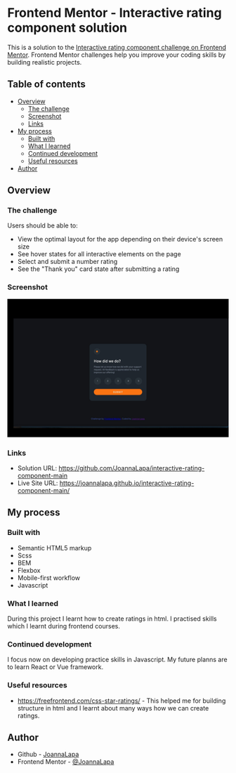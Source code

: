 # Frontend Mentor - Interactive rating component solution

This is a solution to the [Interactive rating component challenge on Frontend Mentor](https://www.frontendmentor.io/challenges/interactive-rating-component-koxpeBUmI). Frontend Mentor challenges help you improve your coding skills by building realistic projects. 

## Table of contents

- [Overview](#overview)
  - [The challenge](#the-challenge)
  - [Screenshot](#screenshot)
  - [Links](#links)
- [My process](#my-process)
  - [Built with](#built-with)
  - [What I learned](#what-i-learned)
  - [Continued development](#continued-development)
  - [Useful resources](#useful-resources)
- [Author](#author)

## Overview

### The challenge

Users should be able to:

- View the optimal layout for the app depending on their device's screen size
- See hover states for all interactive elements on the page
- Select and submit a number rating
- See the "Thank you" card state after submitting a rating

### Screenshot

![](./screenshot.jpg)

### Links

- Solution URL: https://github.com/JoannaLapa/interactive-rating-component-main
- Live Site URL: https://joannalapa.github.io/interactive-rating-component-main/

## My process

### Built with

- Semantic HTML5 markup
- Scss
- BEM
- Flexbox
- Mobile-first workflow
- Javascript


### What I learned

During this project I learnt how to create ratings in html. I practised skills which I learnt during frontend courses.

### Continued development

I focus now on developing practice skills in Javascript. My future planns are to learn React or Vue framework.

### Useful resources

- https://freefrontend.com/css-star-ratings/ - This helped me for building structure in html and I learnt about many ways how we can create ratings.


## Author

- Github - [JoannaLapa](https://github.com/JoannaLapa)
- Frontend Mentor - [@JoannaLapa](https://www.frontendmentor.io/profile/JoannaLapa)




